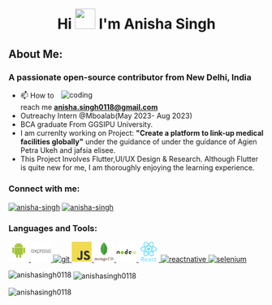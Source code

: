 <h1 align="center">Hi <img src="src/Hi.gif" width="40px" height="40px" style="max-width: 10%;"> I'm Anisha Singh</h1>
<h2>About Me:</h2>
<h3 align="left">A passionate open-source contributor from New Delhi, India</h3>

<img align="right" alt="coding" width="400" src="https://media.tenor.com/S59bPkT0pqcAAAAC/programming.gif">

- 📫 How to reach me **anisha.singh0118@gmail.com**
- Outreachy Intern @Mboalab(May 2023- Aug 2023)
- BCA graduate From GGSIPU University.
- I am currenlty working on Project: **"Create a platform to link-up medical facilities globally"** under the guidance of under the guidance of Agien Petra Ukeh and jafsia elisee.
- This Project Involves Flutter,UI/UX Design & Research. Although Flutter is quite new for me, I am thoroughly enjoying the learning experience.

<h3 align="left">Connect with me:</h3>
<p align="left">
<a href="https://www.linkedin.com/in/anisha-singh-1b09a7202/" target="blank"><img align="center" src="https://raw.githubusercontent.com/rahuldkjain/github-profile-readme-generator/master/src/images/icons/Social/linked-in-alt.svg" alt="anisha-singh" height="30" width="40" /></a>
<a href="https://twitter.com/anisha_singh257" target="blank"><img align="center" src="https://upload.wikimedia.org/wikipedia/commons/thumb/6/6f/Logo_of_Twitter.svg/1200px-Logo_of_Twitter.svg.png" alt="anisha-singh" height="30" width="40" /></a>  
</p>

<h3 align="left">Languages and Tools:</h3>
<p align="left"> <a href="https://developer.android.com" target="_blank" rel="noreferrer"> <img src="https://raw.githubusercontent.com/devicons/devicon/master/icons/android/android-original-wordmark.svg" alt="android" width="40" height="40"/> </a> <a href="https://expressjs.com" target="_blank" rel="noreferrer"> <img src="https://raw.githubusercontent.com/devicons/devicon/master/icons/express/express-original-wordmark.svg" alt="express" width="40" height="40"/> </a> <a href="https://git-scm.com/" target="_blank" rel="noreferrer"> <img src="https://www.vectorlogo.zone/logos/git-scm/git-scm-icon.svg" alt="git" width="40" height="40"/> </a> <a href="https://developer.mozilla.org/en-US/docs/Web/JavaScript" target="_blank" rel="noreferrer"> <img src="https://raw.githubusercontent.com/devicons/devicon/master/icons/javascript/javascript-original.svg" alt="javascript" width="40" height="40"/> </a> <a href="https://www.mongodb.com/" target="_blank" rel="noreferrer"> <img src="https://raw.githubusercontent.com/devicons/devicon/master/icons/mongodb/mongodb-original-wordmark.svg" alt="mongodb" width="40" height="40"/> </a> <a href="https://nodejs.org" target="_blank" rel="noreferrer"> <img src="https://raw.githubusercontent.com/devicons/devicon/master/icons/nodejs/nodejs-original-wordmark.svg" alt="nodejs" width="40" height="40"/> </a> <a href="https://reactjs.org/" target="_blank" rel="noreferrer"> <img src="https://raw.githubusercontent.com/devicons/devicon/master/icons/react/react-original-wordmark.svg" alt="react" width="40" height="40"/> </a> <a href="https://reactnative.dev/" target="_blank" rel="noreferrer"> <img src="https://reactnative.dev/img/header_logo.svg" alt="reactnative" width="40" height="40"/> </a> <a href="https://www.selenium.dev" target="_blank" rel="noreferrer"> <img src="https://raw.githubusercontent.com/detain/svg-logos/780f25886640cef088af994181646db2f6b1a3f8/svg/selenium-logo.svg" alt="selenium" width="40" height="40"/> </a> </p>

<p><img align="left" src="https://github-readme-stats.vercel.app/api/top-langs?username=anishasingh0118&show_icons=true&locale=en&layout=compact" alt="anishasingh0118" /></p>

<p>&nbsp;<img align="center" src="https://github-readme-stats.vercel.app/api?username=anishasingh0118&show_icons=true&locale=en" alt="anishasingh0118" /></p>

<p><img align="center" src="https://github-readme-streak-stats.herokuapp.com/?user=anishasingh0118&" alt="anishasingh0118" /></p>
